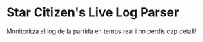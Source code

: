 # Star Citizen's Live Log Parser
Monitoritza el log de la partida en temps real i no perdis cap detall!

